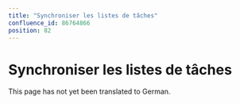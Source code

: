 ```yaml
---
title: "Synchroniser les listes de tâches"
confluence_id: 86764866
position: 82
---
```

# Synchroniser les listes de tâches


This page has not yet been translated to German.

